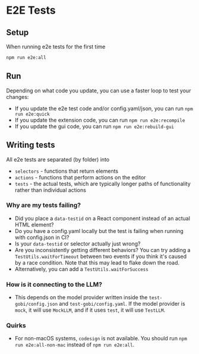 # E2E Tests

## Setup

When running e2e tests for the first time

```bash
npm run e2e:all
```

## Run

Depending on what code you update, you can use a faster loop to test your changes:

- If you update the e2e test code and/or config.yaml/json, you can run `npm run e2e:quick`
- If you update the extension code, you can run `npm run e2e:recompile`
- If you update the gui code, you can run `npm run e2e:rebuild-gui`

## Writing tests

All e2e tests are separated (by folder) into

- `selectors` - functions that return elements
- `actions` - functions that perform actions on the editor
- `tests` - the actual tests, which are typically longer paths of functionality rather than individual actions

### Why are my tests failing?

- Did you place a `data-testid` on a React component instead of an actual HTML element?
- Do you have a config.yaml locally but the test is failing when running with config.json in CI?
- Is your `data-testid` or selector actually just wrong?
- Are you inconsistently getting different behaviors? You can try adding a `TestUtils.waitForTimeout` between two events if you think it's caused by a race condition. Note that this may lead to flake down the road.
- Alternatively, you can add a `TestUtils.waitForSuccess`

### How is it connecting to the LLM?

- This depends on the model provider written inside the `test-gobi/config.json` and `test-gobi/config.yaml`. If the model provider is `mock`, it will use `MockLLM`, and if it uses `test`, it will use `TestLLM`.

### Quirks

- For non-macOS systems, `codesign` is not available. You should run `npm run e2e:all-non-mac` instead of `npm run e2e:all`.
